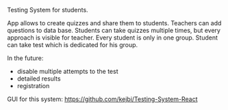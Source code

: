 Testing System for students.

App allows to create quizzes and share them to students. Teachers can add questions to data base. Students can take quizzes multiple times, but every approach is visible for teacher. Every student is only in one group. Student can take test which is dedicated for his group. 

In the future:

- disable multiple attempts to the test
- detailed results
- registration

GUI for this system: https://github.com/kejbi/Testing-System-React

